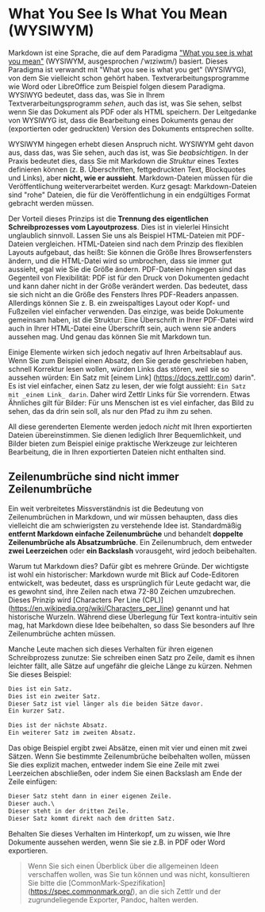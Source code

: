# What You See Is What You Mean (WYSIWYM)

Markdown ist eine Sprache, die auf dem Paradigma ["What you see is what you mean"](https://en.wikipedia.org/wiki/WYSIWYM) (WYSIWYM, ausgesprochen /ˈwɪziwɪm/) basiert. Dieses Paradigma ist verwandt mit "What you see is what you get" (WYSIWYG), von dem Sie vielleicht schon gehört haben. Textverarbeitungsprogramme wie Word oder LibreOffice zum Beispiel folgen diesem Paradigma. WYSIWYG bedeutet, dass das, was Sie in Ihrem Textverarbeitungsprogramm _sehen_, auch das ist, was Sie sehen, selbst wenn Sie das Dokument als PDF oder als HTML speichern. Der Leitgedanke von WYSIWYG ist, dass die Bearbeitung eines Dokuments genau der (exportierten oder gedruckten) Version des Dokuments entsprechen sollte.

WYSIWYM hingegen erhebt diesen Anspruch nicht. WYSIWYM geht davon aus, dass das, was Sie sehen, auch das ist, was Sie _beabsichtigen_. In der Praxis bedeutet dies, dass Sie mit Markdown die _Struktur_ eines Textes definieren können (z. B. Überschriften, fettgedruckten Text, Blockquotes und Links), aber **nicht, wie er aussieht**. Markdown-Dateien müssen für die Veröffentlichung weiterverarbeitet werden. Kurz gesagt: Markdown-Dateien sind "rohe" Dateien, die für die Veröffentlichung in ein endgültiges Format gebracht werden müssen.

Der Vorteil dieses Prinzips ist die **Trennung des eigentlichen Schreibprozesses vom Layoutprozess**. Dies ist in vielerlei Hinsicht unglaublich sinnvoll. Lassen Sie uns als Beispiel HTML-Dateien mit PDF-Dateien vergleichen. HTML-Dateien sind nach dem Prinzip des flexiblen Layouts aufgebaut, das heißt: Sie können die Größe Ihres Browserfensters ändern, und die HTML-Datei wird so umbrochen, dass sie immer gut aussieht, egal wie Sie die Größe ändern. PDF-Dateien hingegen sind das Gegenteil von Flexibilität: PDF ist für den Druck von Dokumenten gedacht und kann daher nicht in der Größe verändert werden. Das bedeutet, dass sie sich nicht an die Größe des Fensters Ihres PDF-Readers anpassen. Allerdings können Sie z. B. ein zweispaltiges Layout oder Kopf- und Fußzeilen viel einfacher verwenden. Das einzige, was beide Dokumente gemeinsam haben, ist die Struktur: Eine Überschrift in Ihrer PDF-Datei wird auch in Ihrer HTML-Datei eine Überschrift sein, auch wenn sie anders aussehen mag. Und genau das können Sie mit Markdown tun.

Einige Elemente wirken sich jedoch negativ auf Ihren Arbeitsablauf aus. Wenn Sie zum Beispiel einen Absatz, den Sie gerade geschrieben haben, schnell Korrektur lesen wollen, würden Links das stören, weil sie so aussehen würden: Ein Satz mit [einem Link] (https://docs.zettlr.com) darin". Es ist viel einfacher, einen Satz zu lesen, der wie folgt aussieht: `Ein Satz mit _einem Link_ darin`. Daher wird Zettlr Links für Sie vorrendern. Etwas Ähnliches gilt für Bilder: Für uns Menschen ist es viel einfacher, das Bild zu sehen, das da drin sein soll, als nur den Pfad zu ihm zu sehen.

All diese gerenderten Elemente werden jedoch _nicht_ mit Ihren exportierten Dateien übereinstimmen. Sie dienen lediglich Ihrer Bequemlichkeit, und Bilder bieten zum Beispiel einige praktische Werkzeuge zur leichteren Bearbeitung, die in Ihren exportierten Dateien nicht enthalten sind.

## Zeilenumbrüche sind nicht immer Zeilenumbrüche

Ein weit verbreitetes Missverständnis ist die Bedeutung von Zeilenumbrüchen in Markdown, und wir müssen behaupten, dass dies vielleicht die am schwierigsten zu verstehende Idee ist. Standardmäßig **entfernt Markdown einfache Zeilenumbrüche** und behandelt **doppelte Zeilenumbrüche als Absatzumbrüche**. Ein Zeilenumbruch, dem entweder **zwei Leerzeichen** oder **ein Backslash** vorausgeht, wird jedoch beibehalten.

Warum tut Markdown dies? Dafür gibt es mehrere Gründe. Der wichtigste ist wohl ein historischer: Markdown wurde mit Blick auf Code-Editoren entwickelt, was bedeutet, dass es ursprünglich für Leute gedacht war, die es gewohnt sind, ihre Zeilen nach etwa 72-80 Zeichen umzubrechen. Dieses Prinzip wird [Characters Per Line (CPL)] (https://en.wikipedia.org/wiki/Characters_per_line) genannt und hat historische Wurzeln. Während diese Überlegung für Text kontra-intuitiv sein mag, hat Markdown diese Idee beibehalten, so dass Sie besonders auf Ihre Zeilenumbrüche achten müssen.

Manche Leute machen sich dieses Verhalten für ihren eigenen Schreibprozess zunutze: Sie schreiben einen Satz pro Zeile, damit es ihnen leichter fällt, alle Sätze auf ungefähr die gleiche Länge zu kürzen. Nehmen Sie dieses Beispiel:

```md
Dies ist ein Satz.
Dies ist ein zweiter Satz.
Dieser Satz ist viel länger als die beiden Sätze davor.
Ein kurzer Satz.

Dies ist der nächste Absatz.
Ein weiterer Satz im zweiten Absatz.
```

Das obige Beispiel ergibt zwei Absätze, einen mit vier und einen mit zwei Sätzen. Wenn Sie bestimmte Zeilenumbrüche beibehalten wollen, müssen Sie dies explizit machen, entweder indem Sie eine Zeile mit zwei Leerzeichen abschließen, oder indem Sie einen Backslash am Ende der Zeile einfügen:

```md
Dieser Satz steht dann in einer eigenen Zeile.  
Dieser auch.\
Dieser steht in der dritten Zeile.
Dieser Satz kommt direkt nach dem dritten Satz.
```

Behalten Sie dieses Verhalten im Hinterkopf, um zu wissen, wie Ihre Dokumente aussehen werden, wenn Sie sie z.B. in PDF oder Word exportieren.

> Wenn Sie sich einen Überblick über die allgemeinen Ideen verschaffen wollen, was Sie tun können und was nicht, konsultieren Sie bitte die [CommonMark-Spezifikation] (https://spec.commonmark.org/), an die sich Zettlr und der zugrundeliegende Exporter, Pandoc, halten werden.
